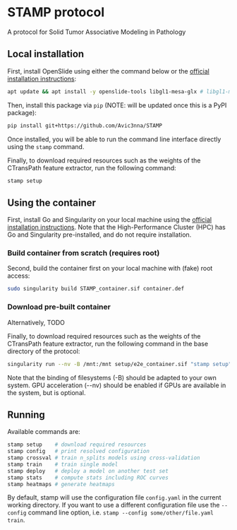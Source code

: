 # STAMP protocol
A protocol for Solid Tumor Associative Modeling in Pathology

## Local installation
First, install OpenSlide using either the command below or the [official installation instructions](https://openslide.org/download/#distribution-packages):
```bash
apt update && apt install -y openslide-tools libgl1-mesa-glx # libgl1-mesa-glx is needed for OpenCV
```

Then, install this package via `pip` (NOTE: will be updated once this is a PyPI package):
```bash
pip install git+https://github.com/Avic3nna/STAMP
```

Once installed, you will be able to run the command line interface directly using the `stamp` command.

Finally, to download required resources such as the weights of the CTransPath feature extractor, run the following command:
```bash
stamp setup
```

## Using the container
First, install Go and Singularity on your local machine using the [official installation instructions](https://docs.sylabs.io/guides/3.0/user-guide/installation.html). Note that the High-Performance Cluster (HPC) has Go and Singularity pre-installed, and do not require installation.

### Build container from scratch (requires root)
Second, build the container first on your local machine with (fake) root access:
```bash
sudo singularity build STAMP_container.sif container.def
```
### Download pre-built container
Alternatively, TODO

Finally, to download required resources such as the weights of the CTransPath feature extractor, run the following command in the base directory of the protocol:
```bash
singularity run --nv -B /mnt:/mnt setup/e2e_container.sif "stamp setup"
```
Note that the binding of filesystems (-B) should be adapted to your own system. GPU acceleration (--nv) should be enabled if GPUs are available in the system, but is optional.

## Running
Available commands are:
```bash
stamp setup    # download required resources
stamp config   # print resolved configuration
stamp crossval # train n_splits models using cross-validation
stamp train    # train single model
stamp deploy   # deploy a model on another test set
stamp stats    # compute stats including ROC curves
stamp heatmaps # generate heatmaps
```

By default, stamp will use the configuration file `config.yaml` in the current working directory. If you want to use a different configuration file use the `--config` command line option, i.e. `stamp --config some/other/file.yaml train`.